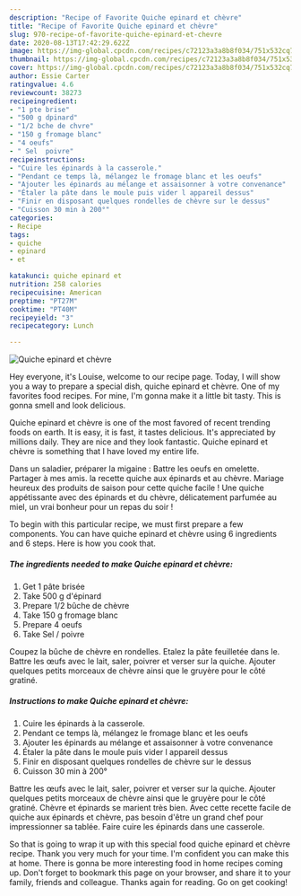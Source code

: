 ```yaml
---
description: "Recipe of Favorite Quiche epinard et chèvre"
title: "Recipe of Favorite Quiche epinard et chèvre"
slug: 970-recipe-of-favorite-quiche-epinard-et-chevre
date: 2020-08-13T17:42:29.622Z
image: https://img-global.cpcdn.com/recipes/c72123a3a8b8f034/751x532cq70/quiche-epinard-et-chevre-photo-principale-de-la-recette.jpg
thumbnail: https://img-global.cpcdn.com/recipes/c72123a3a8b8f034/751x532cq70/quiche-epinard-et-chevre-photo-principale-de-la-recette.jpg
cover: https://img-global.cpcdn.com/recipes/c72123a3a8b8f034/751x532cq70/quiche-epinard-et-chevre-photo-principale-de-la-recette.jpg
author: Essie Carter
ratingvalue: 4.6
reviewcount: 38273
recipeingredient:
- "1 pte brise"
- "500 g dpinard"
- "1/2 bche de chvre"
- "150 g fromage blanc"
- "4 oeufs"
- " Sel  poivre"
recipeinstructions:
- "Cuire les épinards à la casserole."
- "Pendant ce temps là, mélangez le fromage blanc et les oeufs"
- "Ajouter les épinards au mélange et assaisonner à votre convenance"
- "Étaler la pâte dans le moule puis vider l appareil dessus"
- "Finir en disposant quelques rondelles de chèvre sur le dessus"
- "Cuisson 30 min à 200°"
categories:
- Recipe
tags:
- quiche
- epinard
- et

katakunci: quiche epinard et 
nutrition: 258 calories
recipecuisine: American
preptime: "PT27M"
cooktime: "PT40M"
recipeyield: "3"
recipecategory: Lunch

---
```



![Quiche epinard et chèvre](https://img-global.cpcdn.com/recipes/c72123a3a8b8f034/751x532cq70/quiche-epinard-et-chevre-photo-principale-de-la-recette.jpg)

Hey everyone, it's Louise, welcome to our recipe page. Today, I will show you a way to prepare a special dish, quiche epinard et chèvre. One of my favorites food recipes. For mine, I'm gonna make it a little bit tasty. This is gonna smell and look delicious.

Quiche epinard et chèvre is one of the most favored of recent trending foods on earth. It is easy, it is fast, it tastes delicious. It's appreciated by millions daily. They are nice and they look fantastic. Quiche epinard et chèvre is something that I have loved my entire life.

Dans un saladier, préparer la migaine : Battre les oeufs en omelette. Partager à mes amis. la recette quiche aux épinards et au chèvre. Mariage heureux des produits de saison pour cette quiche facile ! Une quiche appétissante avec des épinards et du chèvre, délicatement parfumée au miel, un vrai bonheur pour un repas du soir !


To begin with this particular recipe, we must first prepare a few components. You can have quiche epinard et chèvre using 6 ingredients and 6 steps. Here is how you cook that.

<!--inarticleads1-->

##### The ingredients needed to make Quiche epinard et chèvre:

1. Get 1 pâte brisée
1. Take 500 g d&#39;épinard
1. Prepare 1/2 bûche de chèvre
1. Take 150 g fromage blanc
1. Prepare 4 oeufs
1. Take  Sel / poivre


Coupez la bûche de chèvre en rondelles. Etalez la pâte feuilletée dans le. Battre les œufs avec le lait, saler, poivrer et verser sur la quiche. Ajouter quelques petits morceaux de chèvre ainsi que le gruyère pour le côté gratiné. 

<!--inarticleads2-->

##### Instructions to make Quiche epinard et chèvre:

1. Cuire les épinards à la casserole.
1. Pendant ce temps là, mélangez le fromage blanc et les oeufs
1. Ajouter les épinards au mélange et assaisonner à votre convenance
1. Étaler la pâte dans le moule puis vider l appareil dessus
1. Finir en disposant quelques rondelles de chèvre sur le dessus
1. Cuisson 30 min à 200°


Battre les œufs avec le lait, saler, poivrer et verser sur la quiche. Ajouter quelques petits morceaux de chèvre ainsi que le gruyère pour le côté gratiné. Chèvre et épinards se marient très bien. Avec cette recette facile de quiche aux épinards et chèvre, pas besoin d&#39;être un grand chef pour impressionner sa tablée. Faire cuire les épinards dans une casserole. 

So that is going to wrap it up with this special food quiche epinard et chèvre recipe. Thank you very much for your time. I'm confident you can make this at home. There is gonna be more interesting food in home recipes coming up. Don't forget to bookmark this page on your browser, and share it to your family, friends and colleague. Thanks again for reading. Go on get cooking!
